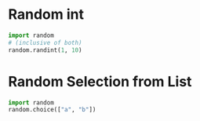 
# Random int

```python
import random
# (inclusive of both)
random.randint(1, 10)
```

# Random Selection from List

```python
import random
random.choice(["a", "b"])
```